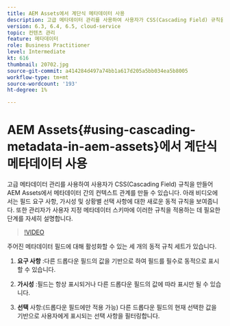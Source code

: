 ```yaml
---
title: AEM Assets에서 계단식 메타데이터 사용
description: 고급 메타데이터 관리를 사용하여 사용자가 CSS(Cascading Field) 규칙을 만들어 AEM Assets에서 메타데이터 간의 컨텍스트 관계를 만들 수 있습니다. 아래 비디오에서는 필드 요구 사항, 가시성 및 상황별 선택 사항에 대한 새로운 동적 규칙을 보여줍니다. 또한 관리자가 사용자 지정 메타데이터 스키마에 이러한 규칙을 적용하는 데 필요한 단계를 자세히 설명합니다.
version: 6.3, 6.4, 6.5, cloud-service
topic: 컨텐츠 관리
feature: 메타데이터
role: Business Practitioner
level: Intermediate
kt: 616
thumbnail: 20702.jpg
source-git-commit: a414284d497a74bb1a617d205a5bb034ea5b8005
workflow-type: tm+mt
source-wordcount: '193'
ht-degree: 1%

---
```



# AEM Assets{#using-cascading-metadata-in-aem-assets}에서 계단식 메타데이터 사용

고급 메타데이터 관리를 사용하여 사용자가 CSS(Cascading Field) 규칙을 만들어 AEM Assets에서 메타데이터 간의 컨텍스트 관계를 만들 수 있습니다. 아래 비디오에서는 필드 요구 사항, 가시성 및 상황별 선택 사항에 대한 새로운 동적 규칙을 보여줍니다. 또한 관리자가 사용자 지정 메타데이터 스키마에 이러한 규칙을 적용하는 데 필요한 단계를 자세히 설명합니다.

>[!VIDEO](https://video.tv.adobe.com/v/20702/?quality=12&learn=on)

주어진 메타데이터 필드에 대해 활성화할 수 있는 세 개의 동적 규칙 세트가 있습니다.

1. **요구 사항** :다른 드롭다운 필드의 값을 기반으로 하여 필드를 필수로 동적으로 표시할 수 있습니다.

2. **가시성** :필드는 항상 표시되거나 다른 드롭다운 필드의 값에 따라 표시만 될 수 있습니다.

3. **선택**  사항:(드롭다운 필드에만 적용 가능) 다른 드롭다운 필드의 현재 선택한 값을 기반으로 사용자에게 표시되는 선택 사항을 필터링합니다.
